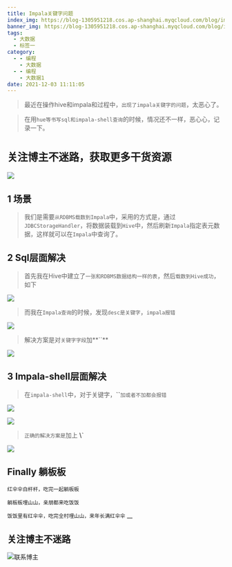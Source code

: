 ```yaml
---
title: Impala关键字问题
index_img: https://blog-1305951218.cos.ap-shanghai.myqcloud.com/blog/image/articleBg/1(108).jpg
banner_img: https://blog-1305951218.cos.ap-shanghai.myqcloud.com/blog/image/articleBg/1(108).jpg
tags:
  - 大数据
  - 标签一
category:
  - - 编程
    - 大数据
  - - 编程
    - 大数据1
date: 2021-12-03 11:11:05
---
```


> 最近在操作hive和impala和过程中，`出现了impala关键字的问题`，太恶心了。

> 在用`hue等书写sql和impala-shell查询`的时候，情况还不一样，恶心心，记录一下。 

<!-- more -->

# `关注博主不迷路，获取更多干货资源`

![](https://github-edu-student-id-card-basic-1305951218.cos.ap-shanghai.myqcloud.com/shouhou.jpg)

## 1 场景

> 我们是需要`从RDBMS载数到Impala`中，采用的方式是，通过`JDBCStorageHandler`，将数据装载到`Hive`中，然后刷新`Impala`指定表元数据，这样就可以在`Impala`中查询了。

## 2 Sql层面解决

> 首先我在Hive中建立了`一张和RDBMS数据结构一样的表`，然后`载数到Hive成功`，如下

![](https://blog-1305951218.cos.ap-shanghai.myqcloud.com/blog/image/articleContent/Impala关键字问题/1.png)

> 而我在`Impala查询`的时候，发现`desc是关键字`，`impala报错`

![](https://blog-1305951218.cos.ap-shanghai.myqcloud.com/blog/image/articleContent/Impala关键字问题/2.png)

> 解决方案是对`关键字字段`加**``**

![](https://blog-1305951218.cos.ap-shanghai.myqcloud.com/blog/image/articleContent/Impala关键字问题/3.png)

## 3 Impala-shell层面解决

> 在`impala-shell`中，对于关键字，**``**`加或者不加都会报错`

![](https://blog-1305951218.cos.ap-shanghai.myqcloud.com/blog/image/articleContent/Impala关键字问题/4.png)

![](https://blog-1305951218.cos.ap-shanghai.myqcloud.com/blog/image/articleContent/Impala关键字问题/5.png)

> `正确的解决方案是`加上 **\\`**

![](https://blog-1305951218.cos.ap-shanghai.myqcloud.com/blog/image/articleContent/Impala关键字问题/6.png)

## Finally 躺板板

`红伞伞白杆杆，吃完一起躺板板`

`躺板板埋山山，亲朋都来吃饭饭`

`饭饭里有红伞伞，吃完全村埋山山，来年长满红伞伞`
__
## 关注博主不迷路
![联系博主](https://github-edu-student-id-card-basic-1305951218.cos.ap-shanghai.myqcloud.com/shouhou.jpg)